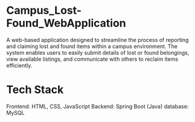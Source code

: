 # Campus_Lost-Found_WebApplication
A web-based application designed to streamline the process of reporting and claiming lost and found items within a campus environment. The system enables users to easily submit details of lost or found belongings, view available listings, and communicate with others to reclaim items efficiently.

# Tech Stack
Frontend: HTML, CSS, JavaScript
Backend: Spring Boot (Java)
database: MySQL
